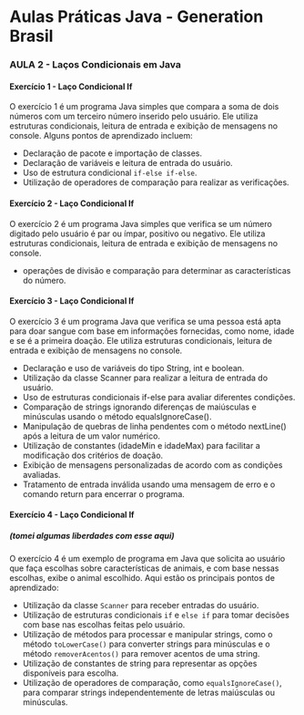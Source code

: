 # Aulas Práticas Java - Generation Brasil

### AULA 2 - Laços Condicionais em Java

#### Exercício 1 - Laço Condicional If

O exercício 1 é um programa Java simples que compara a soma de dois números com um terceiro número inserido pelo usuário. 
Ele utiliza estruturas condicionais, leitura de entrada e exibição de mensagens no console. Alguns pontos de aprendizado incluem:

- Declaração de pacote e importação de classes.
- Declaração de variáveis e leitura de entrada do usuário.
- Uso de estrutura condicional `if-else if-else`.
- Utilização de operadores de comparação para realizar as verificações.

#### Exercício 2 - Laço Condicional If

O exercício 2 é um programa Java simples que verifica se um número digitado pelo usuário é par ou ímpar, positivo ou negativo. Ele utiliza estruturas condicionais, leitura de entrada e exibição de mensagens no console. 

- operações de divisão e comparação para determinar as características do número. 

#### Exercício 3 - Laço Condicional If

O exercício 3 é um programa Java que verifica se uma pessoa está apta para doar sangue com base em informações fornecidas, como nome, idade e se é a primeira doação. Ele utiliza estruturas condicionais, leitura de entrada e exibição de mensagens no console.

- Declaração e uso de variáveis do tipo String, int e boolean.
- Utilização da classe Scanner para realizar a leitura de entrada do usuário.
- Uso de estruturas condicionais if-else para avaliar diferentes condições.
- Comparação de strings ignorando diferenças de maiúsculas e minúsculas usando o método equalsIgnoreCase().
- Manipulação de quebras de linha pendentes com o método nextLine() após a leitura de um valor numérico.
- Utilização de constantes (idadeMin e idadeMax) para facilitar a modificação dos critérios de doação.
- Exibição de mensagens personalizadas de acordo com as condições avaliadas.
- Tratamento de entrada inválida usando uma mensagem de erro e o comando return para encerrar o programa.

#### Exercício 4 - Laço Condicional If 
##### (tomei algumas liberdades com esse aqui)

O exercício 4 é um exemplo de programa em Java que solicita ao usuário que faça escolhas sobre características de animais, e com base nessas escolhas, exibe o animal escolhido. Aqui estão os principais pontos de aprendizado:

- Utilização da classe `Scanner` para receber entradas do usuário.
- Utilização de estruturas condicionais `if` e `else if` para tomar decisões com base nas escolhas feitas pelo usuário.
- Utilização de métodos para processar e manipular strings, como o método `toLowerCase()` para converter strings para minúsculas e o método `removerAcentos()` para remover acentos de uma string.
- Utilização de constantes de string para representar as opções disponíveis para escolha.
- Utilização de operadores de comparação, como `equalsIgnoreCase()`, para comparar strings independentemente de letras maiúsculas ou minúsculas.

